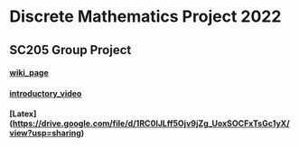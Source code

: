# Discrete Mathematics Project 2022
## SC205 Group Project 
#### [wiki_page](https://htmlpreview.github.io/?https://github.com/sohamviradiya/Discrete_Mathematics_Project/blob/main/wiki_page/index.html)
#### [introductory_video](https://youtu.be/QyNT2f6Bjg4)
#### [Latex] (https://drive.google.com/file/d/1RC0lJLff5Ojv9jZg_UoxSOCFxTsGc1yX/view?usp=sharing)
